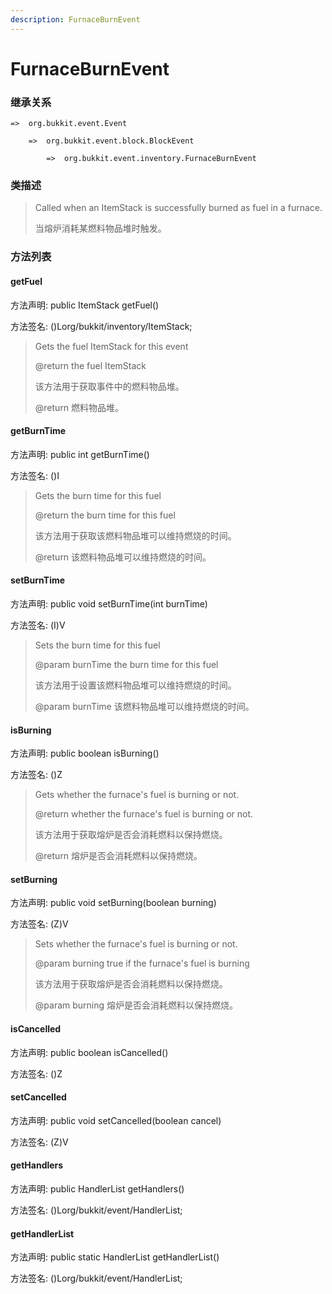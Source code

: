 ```yaml
---
description: FurnaceBurnEvent
---
```


# FurnaceBurnEvent

### 继承关系

    =>  org.bukkit.event.Event

        =>  org.bukkit.event.block.BlockEvent

            =>  org.bukkit.event.inventory.FurnaceBurnEvent

### 类描述

> Called when an ItemStack is successfully burned as fuel in a furnace.
>
> 当熔炉消耗某燃料物品堆时触发。

### 方法列表

#### getFuel

方法声明: public ItemStack getFuel()

方法签名: ()Lorg/bukkit/inventory/ItemStack;

> Gets the fuel ItemStack for this event
>
> @return the fuel ItemStack
>
> 该方法用于获取事件中的燃料物品堆。
>
> @return 燃料物品堆。

#### getBurnTime

方法声明: public int getBurnTime()

方法签名: ()I

> Gets the burn time for this fuel
>
> @return the burn time for this fuel
>
> 该方法用于获取该燃料物品堆可以维持燃烧的时间。
>
> @return 该燃料物品堆可以维持燃烧的时间。

#### setBurnTime

方法声明: public void setBurnTime(int burnTime)

方法签名: (I)V

> Sets the burn time for this fuel
>
> @param burnTime the burn time for this fuel
>
> 该方法用于设置该燃料物品堆可以维持燃烧的时间。
>
> @param burnTime 该燃料物品堆可以维持燃烧的时间。

#### isBurning

方法声明: public boolean isBurning()

方法签名: ()Z

> Gets whether the furnace's fuel is burning or not.
>
> @return whether the furnace's fuel is burning or not.
>
> 该方法用于获取熔炉是否会消耗燃料以保持燃烧。
>
> @return 熔炉是否会消耗燃料以保持燃烧。

#### setBurning

方法声明: public void setBurning(boolean burning)

方法签名: (Z)V

> Sets whether the furnace's fuel is burning or not.
>
> @param burning true if the furnace's fuel is burning
>
> 该方法用于获取熔炉是否会消耗燃料以保持燃烧。
>
> @param burning 熔炉是否会消耗燃料以保持燃烧。

#### isCancelled

方法声明: public boolean isCancelled()

方法签名: ()Z

#### setCancelled

方法声明: public void setCancelled(boolean cancel)

方法签名: (Z)V

#### getHandlers

方法声明: public HandlerList getHandlers()

方法签名: ()Lorg/bukkit/event/HandlerList;

#### getHandlerList

方法声明: public static HandlerList getHandlerList()

方法签名: ()Lorg/bukkit/event/HandlerList;